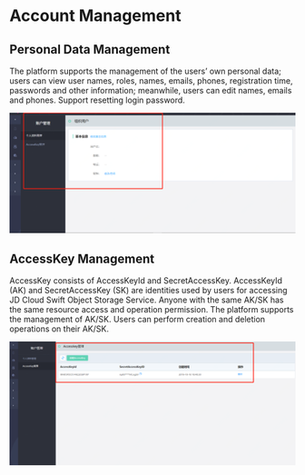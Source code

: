# Account Management

## Personal Data Management

The platform supports the management of the users’ own personal data; users can view user names, roles, names, emails, phones, registration time, passwords and other information; meanwhile, users can edit names, emails and phones. Support resetting login password.

![Account-Management-1](../../../../image/JD-Cloud-Swift-HCI-Edition/Account-Management-1.png)



## AccessKey Management

AccessKey consists of AccessKeyId and SecretAccessKey. AccessKeyId (AK) and SecretAccessKey (SK) are identities used by users for accessing JD Cloud Swift Object Storage Service. Anyone with the same AK/SK has the same resource access and operation permission. The platform supports the management of AK/SK. Users can perform creation and deletion operations on their AK/SK.

![Account-Management-2](../../../../image/JD-Cloud-Swift-HCI-Edition/Account-Management-2.png)

